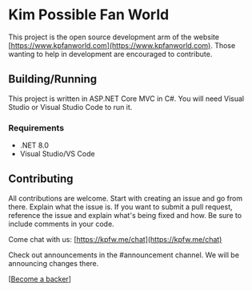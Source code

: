# Kim Possible Fan World

This project is the open source development arm of the website [https://www.kpfanworld.com](https://www.kpfanworld.com). Those wanting to help in development are encouraged to contribute.

## Building/Running

This project is written in ASP.NET Core MVC in C#. You will need Visual Studio or Visual Studio Code to run it.

### Requirements

* .NET 8.0
* Visual Studio/VS Code

## Contributing

All contributions are welcome. Start with creating an issue and go from there. Explain what the issue is. If you want to submit a pull request, reference the issue and explain what's being fixed and how. Be sure to include comments in your code.

Come chat with us: [https://kpfw.me/chat](https://kpfw.me/chat)

Check out announcements in the #announcement channel. We will be announcing changes there.

[[Become a backer](https://opencollective.com/kp-fan-world)]
